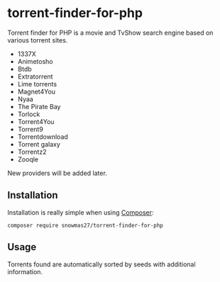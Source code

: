 # torrent-finder-for-php
Torrent finder for PHP is a movie and TvShow search engine based on various torrent sites.
* 1337X
* Animetosho
* Btdb
* Extratorrent
* Lime torrents
* Magnet4You
* Nyaa
* The Pirate Bay
* Torlock
* Torrent4You
* Torrent9
* Torrentdownload
* Torrent galaxy
* Torrentz2
* Zooqle

New providers will be added later.

## Installation

Installation is really simple when using [Composer](https://getcomposer.org/):

```
composer require snowmas27/torrent-finder-for-php
```

## Usage


Torrents found are automatically sorted by seeds with additional information. 
